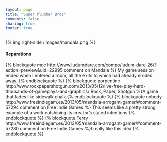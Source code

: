 ```yaml
---
layout: page
title: "Super Plumber Bros"
comments: false
sharing: true
footer: true
---
```


{% img right-side /images/mandala.png %}

<h4>Reparations</h4>
<div class="feathers">
{% blockquote mcc http://www.ludumdare.com/compo/ludum-dare-26/?action=preview&uid=22995 comment on Mandala %} My game session ended when I entered a room, all the exits to which had already eroded away.  {% endblockquote %}
{% blockquote porpentine http://www.rockpapershotgun.com/2013/05/12/live-free-play-hard-thousands-of-gameplays-and-graphics/ Rock, Paper, Shotgun %}A game that fades like sidewalk chalk.{% endblockquote %}
{% blockquote nobody http://www.freeindiegam.es/2013/05/mandala-arrogant-gamer/#comment-57294 comment on Free Indie Games %} This seems like a pretty strong example of a work outshining its creator’s stated intentions.{% endblockquote %}
{% blockquote Terry http://www.freeindiegam.es/2013/05/mandala-arrogant-gamer/#comment-57280 comment on Free Indie Games %}I really like this idea.{% endblockquote %}
</div>

[1]: http://www.ludumdare.com/compo/ludum-dare-26/?action=top&cat=Innovation
[2]: http://salty-peak-4341.herokuapp.com/
[3]: https://github.com/variousauthors/mandala
[4]: http://www.rockpapershotgun.com/2013/05/12/live-free-play-hard-thousands-of-gameplays-and-graphics/
[5]: http://www.freeindiegam.es/2013/05/mandala-arrogant-gamer/
